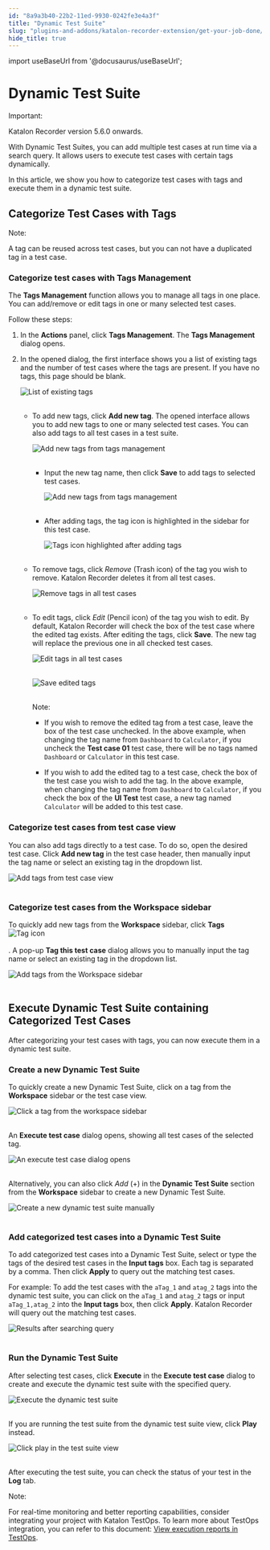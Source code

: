 ```yaml
---
id: "8a9a3b40-22b2-11ed-9930-0242fe3e4a3f"
title: "Dynamic Test Suite"
slug: "plugins-and-addons/katalon-recorder-extension/get-your-job-done/execute-scenarios/dynamic-test-suite"
hide_title: true
---
```

import useBaseUrl from '@docusaurus/useBaseUrl';


# <a id="id" class="anchor_top_offset"/><a id="ariaid-title1" class="anchor_top_offset"/>Dynamic Test Suite

<div xmlns="http://www.w3.org/1999/xhtml" className="note important note_important"><span className="note__title">Important:</span> 
  <p className="p">Katalon Recorder version 5.6.0 onwards.</p>
</div>
<p xmlns="http://www.w3.org/1999/xhtml" className="p">With Dynamic Test Suites, you can add multiple test cases at run   time via a search query. It allows users to execute test cases with   certain tags dynamically.</p> 
<p xmlns="http://www.w3.org/1999/xhtml" className="p">In this article, we show you how to categorize test cases with   tags and execute them in a dynamic test suite.</p> 

## <a id="id_1" class="anchor_top_offset"/>Categorize Test Cases with Tags

<div xmlns="http://www.w3.org/1999/xhtml" className="note note note_note"><span className="note__title">Note:</span> 
  <p className="p">A tag can be reused across test cases, but you can not have a
    duplicated tag in a test case.</p>
</div>

### <a id="id_2" class="anchor_top_offset"/>Categorize test cases with Tags Management

<p xmlns="http://www.w3.org/1999/xhtml" className="p">The <strong className="ph b">Tags Management</strong> function allows you to   manage all tags in one place. You can add/remove or edit tags in   one or many selected test cases.</p> 
<p xmlns="http://www.w3.org/1999/xhtml" className="p">Follow these steps:</p> 
<ol xmlns="http://www.w3.org/1999/xhtml" className="ol"><li className="li">     <p className="p">In the <strong className="ph b">Actions</strong> panel, click <strong className="ph b">Tags         Management</strong>. The <strong className="ph b">Tags Management</strong> dialog       opens.</p>   </li><li className="li">     <p className="p">In the opened dialog, the first interface shows you a list of       existing tags and the number of test cases where the tags are       present. If you have no tags, this page should be blank.</p>     <p className="p">       <img className="image" src={useBaseUrl("https://github.com/katalon-studio/docs-images/raw/master/katalon-recorder/docs/dynamic-test-suite/KR-DYNAMIC-List-of-existing-tags.png")} alt="List of existing tags" /><br /><br />     </p>     <ul className="ul"><li className="li">         <p className="p">To add new tags, click <strong className="ph b">Add new tag</strong>. The opened           interface allows you to add new tags to one or many selected test           cases. You can also add tags to all test cases in a test suite.</p>         <p className="p">           <img className="image" src={useBaseUrl("https://github.com/katalon-studio/docs-images/raw/master/katalon-recorder/docs/dynamic-test-suite/KR-DYNAMIC-Add-new-tag.png")} alt="Add new tags from tags management" /><br /><br />         </p>         <ul className="ul"><li className="li">             <p className="p">Input the new tag name, then click <strong className="ph b">Save</strong> to add               tags to selected test cases.</p>             <p className="p">               <img className="image" src={useBaseUrl("https://github.com/katalon-studio/docs-images/raw/master/katalon-recorder/docs/dynamic-test-suite/KR-DYNAMIC-Add-tags-from-tags-management.png")} alt="Add new tags from tags management" /><br /><br />             </p>           </li><li className="li">             <p className="p">After adding tags, the tag icon is highlighted in the sidebar               for this test case.</p>             <p className="p">               <img className="image" src={useBaseUrl("https://github.com/katalon-studio/docs-images/raw/master/katalon-recorder/docs/dynamic-test-suite/KR-DYNAMIC-Highlighted-tag-icon-after-adding-tags.png")} alt="Tags icon highlighted after adding tags" /><br /><br />             </p>           </li></ul>       </li><li className="li">         <p className="p">To remove tags, click <em className="ph i">Remove</em> (Trash icon) of the tag           you wish to remove. Katalon Recorder deletes it from all test           cases.</p>         <p className="p">           <img className="image" src={useBaseUrl("https://github.com/katalon-studio/docs-images/raw/master/katalon-recorder/docs/dynamic-test-suite/KR-DYNAMIC-Remove-the-tag.png")} alt="Remove tags in all test cases" /><br /><br />         </p>       </li><li className="li">         <p className="p">To edit tags, click <em className="ph i">Edit</em> (Pencil icon) of the tag you           wish to edit. By default, Katalon Recorder will check the box of           the test case where the edited tag exists. After editing the tags,           click <strong className="ph b">Save</strong>. The new tag will replace the previous           one in all checked test cases.</p>         <p className="p">           <img className="image" src={useBaseUrl("https://github.com/katalon-studio/docs-images/raw/master/katalon-recorder/docs/dynamic-test-suite/KR-DYNAMIC-Edit-tags.png")} alt="Edit tags in all test cases" /><br /><br />         </p>         <p className="p">           <img className="image" src={useBaseUrl("https://github.com/katalon-studio/docs-images/raw/master/katalon-recorder/docs/dynamic-test-suite/KS-DYNAMIC-Click-save-to-edit.png")} alt="Save edited tags" /><br /><br />         </p>         <div className="note note note_note"><span className="note__title">Note:</span>            <ul className="ul"><li className="li">               <p className="p">If you wish to remove the edited tag from a test case, leave the                 box of the test case unchecked. In the above example, when changing                 the tag name from <code className="ph codeph">Dashboard</code> to                 <code className="ph codeph">Calculator</code>, if you uncheck the <strong className="ph b">Test case                   01</strong> test case, there will be no tags named                 <code className="ph codeph">Dashboard</code> or <code className="ph codeph">Calculator</code> in this test                 case.</p>             </li><li className="li">               <p className="p">If you wish to add the edited tag to a test case, check the box                 of the test case you wish to add the tag. In the above example,                 when changing the tag name from <code className="ph codeph">Dashboard</code> to                 <code className="ph codeph">Calculator</code>, if you check the box of the <strong className="ph b">UI                   Test</strong> test case, a new tag named <code className="ph codeph">Calculator</code>                 will be added to this test case.</p>             </li></ul>         </div>       </li></ul>   </li></ol> 
      

### <a id="id_3" class="anchor_top_offset"/>Categorize test cases from test case view

      
        
<p xmlns="http://www.w3.org/1999/xhtml" className="p">You can also add tags directly to a test case. To do so, open   the desired test case. Click <strong className="ph b">Add new tag</strong> in the   test case header, then manually input the tag name or select an   existing tag in the dropdown list.</p> 
        
<p xmlns="http://www.w3.org/1999/xhtml" className="p">   <img className="image" src={useBaseUrl("https://github.com/katalon-studio/docs-images/raw/b8e6cfa9512728f2d1c7b99e7336bafe19089a20/katalon-recorder/docs/dynamic-test-suite/KR-DYNAMIC-Add-new-tags-from-test-case%202.png")} alt="Add tags from test case view" /><br /><br /> </p> 
      
    
      

### <a id="id_4" class="anchor_top_offset"/>Categorize test cases from the Workspace sidebar

      
        
<p xmlns="http://www.w3.org/1999/xhtml" className="p">To quickly add new tags from the <strong className="ph b">Workspace</strong>   sidebar, click <strong className="ph b">Tags</strong>   <img className="image" src={useBaseUrl("https://github.com/katalon-studio/docs-images/raw/master/katalon-recorder/docs/dynamic-test-suite/KR-DYNAMIC-Tag-icon.png")} alt="Tag icon" /><br /><br />. A pop-up <strong className="ph b">Tag this test     case</strong> dialog allows you to manually input the tag name or   select an existing tag in the dropdown list.</p> 
        
<p xmlns="http://www.w3.org/1999/xhtml" className="p">   <img className="image" src={useBaseUrl("https://github.com/katalon-studio/docs-images/raw/master/katalon-recorder/docs/dynamic-test-suite/KR-DYNAMIC-Add-tags-from-the-workspace-sidebar.png")} alt="Add tags from the Workspace sidebar" /><br /><br /> </p> 
      
    
    

## <a id="id_5" class="anchor_top_offset"/>Execute Dynamic Test Suite containing Categorized Test         Cases

    
      
<p xmlns="http://www.w3.org/1999/xhtml" className="p">After categorizing your test cases with tags, you can now   execute them in a dynamic test suite.</p> 
    
              
      

### <a id="id_6" class="anchor_top_offset"/>Create a new Dynamic Test Suite

      
        
<p xmlns="http://www.w3.org/1999/xhtml" className="p">To quickly create a new Dynamic Test Suite, click on a tag from   the <strong className="ph b">Workspace</strong> sidebar or the test case view.</p> 
        
<p xmlns="http://www.w3.org/1999/xhtml" className="p">   <img className="image" src={useBaseUrl("https://github.com/katalon-studio/docs-images/raw/master/katalon-recorder/docs/dynamic-test-suite/KR-DYNAMIC-Click-a-tag-from-the-workspace-sidebar.png")} alt="Click a tag from the workspace sidebar" /><br /><br /> </p> 
        
<p xmlns="http://www.w3.org/1999/xhtml" className="p">An <strong className="ph b">Execute test case</strong> dialog opens, showing all   test cases of the selected tag.</p> 
        
<p xmlns="http://www.w3.org/1999/xhtml" className="p">   <img className="image" src={useBaseUrl("https://github.com/katalon-studio/docs-images/raw/master/katalon-recorder/docs/dynamic-test-suite/KR-DYNAMIC-an-execute-test-case-dialog.png")} alt="An execute test case dialog opens" /><br /><br /> </p> 
        
<p xmlns="http://www.w3.org/1999/xhtml" className="p">Alternatively, you can also click <em className="ph i">Add</em> (+) in the   <strong className="ph b">Dynamic Test Suite</strong> section from the   <strong className="ph b">Workspace</strong> sidebar to create a new Dynamic Test   Suite.</p> 
        
<p xmlns="http://www.w3.org/1999/xhtml" className="p">   <img className="image" src={useBaseUrl("https://github.com/katalon-studio/docs-images/raw/master/katalon-recorder/docs/dynamic-test-suite/KR-dynamic-Create-Dynamic-Test-Suite-manually.png")} alt="Create a new dynamic test suite manually" /><br /><br /> </p> 
      
    
      

### <a id="id_7" class="anchor_top_offset"/>Add categorized test cases into a Dynamic Test Suite

      
        
<p xmlns="http://www.w3.org/1999/xhtml" className="p">To add categorized test cases into a Dynamic Test Suite, select   or type the tags of the desired test cases in the <strong className="ph b">Input     tags</strong> box. Each tag is separated by a comma. Then click   <strong className="ph b">Apply</strong> to query out the matching test cases.</p> 
        
<p xmlns="http://www.w3.org/1999/xhtml" className="p">For example: To add the test cases with the <code className="ph codeph">aTag_1</code>   and <code className="ph codeph">atag_2</code> tags into the dynamic test suite, you can   click on the <code className="ph codeph">aTag_1</code> and <code className="ph codeph">atag_2</code> tags or   input <code className="ph codeph">aTag_1,atag_2</code> into the <strong className="ph b">Input     tags</strong> box, then click <strong className="ph b">Apply</strong>. Katalon   Recorder will query out the matching test cases.</p> 
        
<p xmlns="http://www.w3.org/1999/xhtml" className="p">   <img className="image" src={useBaseUrl("https://user-images.githubusercontent.com/16775806/138648208-d277f8e4-145f-47af-8a84-7076abb92ac1.gif")} alt="Results after searching query" /><br /><br /> </p> 
      
    

### <a id="id_8" class="anchor_top_offset"/>Run the Dynamic Test Suite

<p xmlns="http://www.w3.org/1999/xhtml" className="p">After selecting test cases, click <strong className="ph b">Execute</strong> in   the <strong className="ph b">Execute test case</strong> dialog to create and execute   the dynamic test suite with the specified query.</p> 
<p xmlns="http://www.w3.org/1999/xhtml" className="p">   <img className="image" src={useBaseUrl("https://github.com/katalon-studio/docs-images/raw/master/katalon-recorder/docs/dynamic-test-suite/KR-DYNAMIC-execute-a-dynamic-test-suite.png")} alt="Execute the dynamic test suite" /><br /><br /> </p> 
<p xmlns="http://www.w3.org/1999/xhtml" className="p">If you are running the test suite from the dynamic test suite   view, click <strong className="ph b">Play</strong> instead.</p> 
<p xmlns="http://www.w3.org/1999/xhtml" className="p">   <img className="image" src={useBaseUrl("https://github.com/katalon-studio/docs-images/raw/master/katalon-recorder/docs/dynamic-test-suite/KR-DYNAMIC-click-play.png")} alt="Click play in the test suite view" /><br /><br /> </p> 
<p xmlns="http://www.w3.org/1999/xhtml" className="p">After executing the test suite, you can check the status of your   test in the <strong className="ph b">Log</strong> tab.</p> 
<div xmlns="http://www.w3.org/1999/xhtml" className="note note note_note"><span className="note__title">Note:</span> 
  <p className="p">For real-time monitoring and better reporting capabilities,
    consider integrating your project with Katalon TestOps. To learn
    more about TestOps integration, you can refer to this document: <a className="xref" href="#">View
      execution reports in TestOps</a>.</p>
</div>
